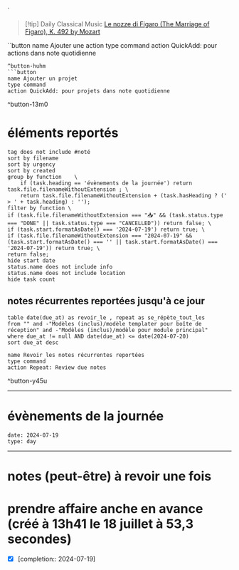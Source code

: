 
`

> [!tip] Daily Classical Music
> [Le nozze di Figaro (The Marriage of Figaro), K. 492 by Mozart](https://www.youtube.com/watch?v=Mp6UAGN_Ir4)

``button
name Ajouter une action
type command
action QuickAdd: pour actions dans note quotidienne
```
^button-huhm
```button
name Ajouter un projet
type command
action QuickAdd: pour projets dans note quotidienne
```
^button-13m0
# éléments reportés
```tasks
tag does not include #noté 
sort by filename 
sort by urgency 
sort by created 
group by function    \
	if (task.heading == 'évènements de la journée') return task.file.filenameWithoutExtension ; \
    return task.file.filenameWithoutExtension + (task.hasHeading ? (' > ' + task.heading) : '');
filter by function \
if (task.file.filenameWithoutExtension === "📥" && (task.status.type === "DONE" || task.status.type === "CANCELLED")) return false; \
if (task.start.formatAsDate() === '2024-07-19') return true; \
if (task.file.filenameWithoutExtension === "2024-07-19" && (task.start.formatAsDate() === '' || task.start.formatAsDate() === '2024-07-19')) return true; \
return false;
hide start date
status.name does not include info
status.name does not include location
hide task count
```

## notes récurrentes reportées jusqu'à ce jour
```dataview
table date(due_at) as revoir_le , repeat as se_répète_tout_les
from "" and -"Modèles (inclus)/modèle templater pour boîte de réception" and -"Modèles (inclus)/modèle pour module principal"
where due_at != null AND date(due_at) <= date(2024-07-20)
sort due_at desc
```

```button
name Revoir les notes récurrentes reportées
type command
action Repeat: Review due notes
```
^button-y45u
___
# évènements de la journée
```gEvent
date: 2024-07-19
type: day
```
___

# notes (peut-être) à revoir une fois


# prendre affaire anche en avance (créé à 13h41 le 18 juillet à 53,3 secondes) 
- [X]   [completion:: 2024-07-19]
